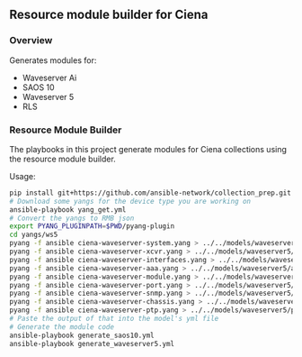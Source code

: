 ##  Resource module builder for Ciena

### Overview

Generates modules for:

* Waveserver Ai
* SAOS 10
* Waveserver 5
* RLS

### Resource Module Builder

The playbooks in this project generate modules for Ciena collections using the resource module builder.

Usage:

```bash
pip install git+https://github.com/ansible-network/collection_prep.git
# Download some yangs for the device type you are working on
ansible-playbook yang_get.yml
# Convert the yangs to RMB json
export PYANG_PLUGINPATH=$PWD/pyang-plugin
cd yangs/ws5
pyang -f ansible ciena-waveserver-system.yang > ../../models/waveserver5/system.yml
pyang -f ansible ciena-waveserver-xcvr.yang > ../../models/waveserver5/xcvr.yml
pyang -f ansible ciena-waveserver-interfaces.yang > ../../models/waveserver5/interfaces.yml
pyang -f ansible ciena-waveserver-aaa.yang > ../../models/waveserver5/aaa.yml
pyang -f ansible ciena-waveserver-module.yang > ../../models/waveserver5/module.yml
pyang -f ansible ciena-waveserver-port.yang > ../../models/waveserver5/port.yml
pyang -f ansible ciena-waveserver-snmp.yang > ../../models/waveserver5/snmp.yml
pyang -f ansible ciena-waveserver-chassis.yang > ../../models/waveserver5/chassis.yml
pyang -f ansible ciena-waveserver-ptp.yang > ../../models/waveserver5/ptp.yml
# Paste the output of that into the model's yml file
# Generate the module code
ansible-playbook generate_saos10.yml
ansible-playbook generate_waveserver5.yml
```
